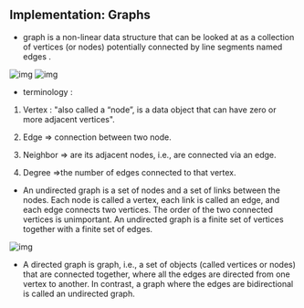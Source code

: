 ## Implementation: Graphs
-  graph is a non-linear data structure that can be looked at as a collection of vertices (or nodes) potentially connected by line segments named edges .

![img](https://miro.medium.com/max/823/1*PRSdO4485XYMPbmy7PgHnQ.jpeg)
![img](https://www.softwaretestinghelp.com/wp-content/qa/uploads/2020/05/4-5.png)

 - terminology :

  1. Vertex : "also called a “node”, is a data object that can have zero or more adjacent vertices".

  2. Edge => connection between two node.

  3. Neighbor =>  are its adjacent nodes, i.e., are connected via an edge.
  4. Degree =>the number of edges connected to that vertex.

  - An undirected graph is a set of nodes and a set of links between the nodes. Each node is called a vertex, each link is called an edge, and each edge connects two vertices. The order of the two connected vertices is unimportant. An undirected graph is a finite set of vertices together with a finite set of edges.

  ![img](https://www.researchgate.net/profile/Miha-Pipan-2/publication/337354946/figure/fig4/AS:826943234646020@1574170039765/a-Undirected-graph-and-b-directed-graph.png)

  - A directed graph is graph, i.e., a set of objects (called vertices or nodes) that are connected together, where all the edges are directed from one vertex to another. In contrast, a graph where the edges are bidirectional is called an undirected graph.